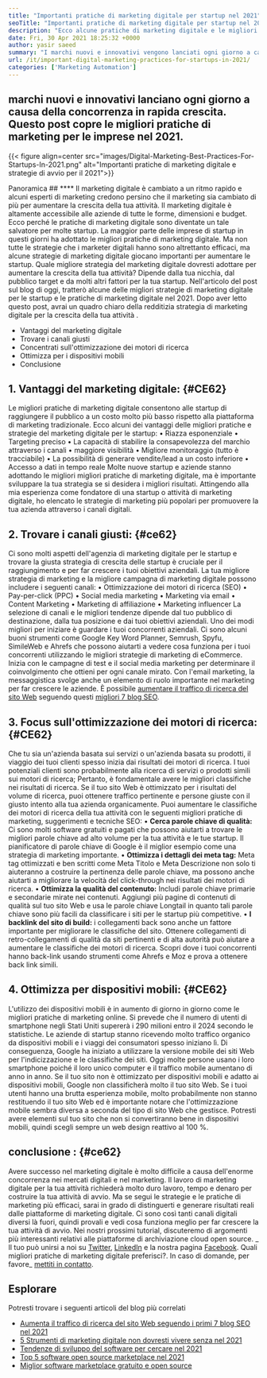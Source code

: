 ```yaml
---
title: "Importanti pratiche di marketing digitale per startup nel 2021" 
seoTitle: "Importanti pratiche di marketing digitale per startup nel 2021" 
description: "Ecco alcune pratiche di marketing digitale e le migliori strategie di marketing digitale per startup e tendenze aziendali che vedremo nel 2021." 
date: Fri, 30 Apr 2021 18:25:32 +0000
author: yasir saeed
summary: "I marchi nuovi e innovativi vengono lanciati ogni giorno a causa della concorrenza in rapida crescita. Questo post copre le migliori pratiche di marketing per le imprese nel 2021." 
url: /it/important-digital-marketing-practices-for-startups-in-2021/
categories: ['Marketing Automation']
---
```


## marchi nuovi e innovativi lanciano ogni giorno a causa della concorrenza in rapida crescita. Questo post copre le migliori pratiche di marketing per le imprese nel 2021.

{{< figure align=center src="images/Digital-Marketing-Best-Practices-For-Startups-In-2021.png" alt="Importanti pratiche di marketing digitale e strategie di avvio per il 2021">}}


Panoramica ## **** 
Il marketing digitale è cambiato a un ritmo rapido e alcuni esperti di marketing credono persino che il marketing sia cambiato di più per aumentare la crescita della tua attività. Il marketing digitale è altamente accessibile alle aziende di tutte le forme, dimensioni e budget. Ecco perché le pratiche di marketing digitale sono diventate un tale salvatore per molte startup.
La maggior parte delle imprese di startup in questi giorni ha adottato le migliori pratiche di marketing digitale. Ma non tutte le strategie che i marketer digitali hanno sono altrettanto efficaci, ma alcune strategie di marketing digitale giocano importanti per aumentare le startup. Quale migliore strategia del marketing digitale dovresti adottare per aumentare la crescita della tua attività? Dipende dalla tua nicchia, dal pubblico target e da molti altri fattori per la tua startup.
Nell'articolo del post sul blog di oggi, tratterò alcune delle migliori strategie di marketing digitale per le startup e le pratiche di marketing digitale nel 2021. Dopo aver letto questo post, avrai un quadro chiaro della redditizia strategia di marketing digitale per la crescita della tua attività .
  * Vantaggi del marketing digitale
  * Trovare i canali giusti
  * Concentrati sull'ottimizzazione dei motori di ricerca
  * Ottimizza per i dispositivi mobili
  * Conclusione

## 1. **Vantaggi del marketing digitale:**    {#CE62}
Le migliori pratiche di marketing digitale consentono alle startup di raggiungere il pubblico a un costo molto più basso rispetto alla piattaforma di marketing tradizionale. Ecco alcuni dei vantaggi delle migliori pratiche e strategie del marketing digitale per le startup:
• Riazza esponenziale
• Targeting preciso
• La capacità di stabilire la consapevolezza del marchio attraverso i canali
• maggiore visibilità
• Migliore monitoraggio (tutto è tracciabile)
• La possibilità di generare vendite/lead a un costo inferiore
• Accesso a dati in tempo reale
Molte nuove startup e aziende stanno adottando le migliori migliori pratiche di marketing digitale, ma è importante sviluppare la tua strategia se si desidera i migliori risultati. Attingendo alla mia esperienza come fondatore di una startup o attività di marketing digitale, ho elencato le strategie di marketing più popolari per promuovere la tua azienda attraverso i canali digitali.

## 2. **Trovare i canali giusti:**    {#ce62}
Ci sono molti aspetti dell'agenzia di marketing digitale per le startup e trovare la giusta strategia di crescita delle startup è cruciale per il raggiungimento e per far crescere i tuoi obiettivi aziendali. La tua migliore strategia di marketing e la migliore campagna di marketing digitale possono includere i seguenti canali:
• Ottimizzazione dei motori di ricerca (SEO)
• Pay-per-click (PPC)
• Social media marketing
• Marketing via email
• Content Marketing
• Marketing di affiliazione
• Marketing influencer
La selezione di canali e le migliori tendenze dipende dal tuo pubblico di destinazione, dalla tua posizione e dai tuoi obiettivi aziendali.
Uno dei modi migliori per iniziare è guardare i tuoi concorrenti aziendali. Ci sono alcuni buoni strumenti come Google Key Word Planner, Semrush, Spyfu, SimileWeb e Ahrefs che possono aiutarti a vedere cosa funziona per i tuoi concorrenti utilizzando le migliori strategie di marketing di eCommerce. Inizia con le campagne di test e il social media marketing per determinare il coinvolgimento che ottieni per ogni canale mirato. Con l'email marketing, la messaggistica svolge anche un elemento di ruolo importante nel marketing per far crescere le aziende. È possibile [aumentare il traffico di ricerca del sito Web][1] seguendo questi [migliori 7 blog SEO][1].

## 3. **Focus sull'ottimizzazione dei motori di ricerca:**    {#CE62}
Che tu sia un'azienda basata sui servizi o un'azienda basata su prodotti, il viaggio dei tuoi clienti spesso inizia dai risultati dei motori di ricerca. I tuoi potenziali clienti sono probabilmente alla ricerca di servizi o prodotti simili sui motori di ricerca; Pertanto, è fondamentale avere le migliori classifiche nei risultati di ricerca. Se il tuo sito Web è ottimizzato per i risultati del volume di ricerca, puoi ottenere traffico pertinente e persone giuste con il giusto intento alla tua azienda organicamente.
Puoi aumentare le classifiche dei motori di ricerca della tua attività con le seguenti migliori pratiche di marketing, suggerimenti e tecniche SEO:
• **Cerca parole chiave di qualità:**  Ci sono molti software gratuiti e pagati che possono aiutarti a trovare le migliori parole chiave ad alto volume per la tua attività e le tue startup. Il pianificatore di parole chiave di Google è il miglior esempio come una strategia di marketing importante.
• **Ottimizza i dettagli dei meta tag:**  Meta tag ottimizzati e ben scritti come Meta Titolo e Meta Descrizione non solo ti aiuteranno a costruire la pertinenza delle parole chiave, ma possono anche aiutarti a migliorare la velocità del click-through nei risultati dei motori di ricerca.
• **Ottimizza la qualità del contenuto:**  Includi parole chiave primarie e secondarie mirate nei contenuti. Aggiungi più pagine di contenuti di qualità sul tuo sito Web e usa le parole chiave Longtail in quanto tali parole chiave sono più facili da classificare i siti per le startup più competitive.
• **I backlink del sito di build:**  i collegamenti back sono anche un fattore importante per migliorare le classifiche del sito. Ottenere collegamenti di retro-collegamenti di qualità da siti pertinenti e di alta autorità può aiutare a aumentare le classifiche dei motori di ricerca. Scopri dove i tuoi concorrenti hanno back-link usando strumenti come Ahrefs e Moz e prova a ottenere back link simili.

## 4. **Ottimizza per dispositivi mobili:**    {#CE62}
L'utilizzo dei dispositivi mobili è in aumento di giorno in giorno come le migliori pratiche di marketing online. Si prevede che il numero di utenti di smartphone negli Stati Uniti supererà i 290 milioni entro il 2024 secondo le statistiche. Le aziende di startup stanno ricevendo molto traffico organico da dispositivi mobili e i viaggi dei consumatori spesso iniziano lì. Di conseguenza, Google ha iniziato a utilizzare la versione mobile dei siti Web per l'indicizzazione e le classifiche dei siti.
Oggi molte persone usano i loro smartphone poiché il loro unico computer e il traffico mobile aumentano di anno in anno. Se il tuo sito non è ottimizzato per dispositivi mobili e adatto ai dispositivi mobili, Google non classificherà molto il tuo sito Web. Se i tuoi utenti hanno una brutta esperienza mobile, molto probabilmente non stanno restituendo il tuo sito Web ed è importante notare che l'ottimizzazione mobile sembra diversa a seconda del tipo di sito Web che gestisce. Potresti avere elementi sul tuo sito che non si convertiranno bene in dispositivi mobili, quindi scegli sempre un web design reattivo al 100 %.

## **conclusione** :   {#ce62}
Avere successo nel marketing digitale è molto difficile a causa dell'enorme concorrenza nei mercati digitali e nel marketing. Il lavoro di marketing digitale per la tua attività richiederà molto duro lavoro, tempo e denaro per costruire la tua attività di avvio. Ma se segui le strategie e le pratiche di marketing più efficaci, sarai in grado di distinguerti e generare risultati reali dalle piattaforme di marketing digitale. Ci sono così tanti canali digitali diversi là fuori, quindi provali e vedi cosa funziona meglio per far crescere la tua attività di avvio. Nei nostri prossimi tutorial, discuteremo di argomenti più interessanti relativi alle piattaforme di archiviazione cloud open source.
_ Il tuo può unirsi a noi su [Twitter][2], [LinkedIn][3] e la nostra pagina [Facebook][4]. Quali migliori pratiche di marketing digitale preferisci?. In caso di domande, per favore_ [mettiti in contatto][5].

## Esplorare
Potresti trovare i seguenti articoli del blog più correlati
  * [Aumenta il traffico di ricerca del sito Web seguendo i primi 7 blog SEO nel 2021][1]
  * [5 Strumenti di marketing digitale non dovresti vivere senza nel 2021][6]
  * [Tendenze di sviluppo del software per cercare nel 2021][7]
  * [Top 5 software open source marketplace nel 2021][8]
  * [Miglior software marketplace gratuito e open source][9]

  
[1]: https://blog.containerize.com/blogging/increase-website-search-traffic-by-following-top-7-seo-blogs/
[2]: https://twitter.com/containerize_co
[3]: https://www.linkedin.com/company/containerize/
[4]: http://facebook.com/containerize
[5]: mailto:yasir.saeed@aspose.com
[6]: https://blog.containerize.com/2021/01/03/5-digital-marketing-tools-you-shouldn%e2%80%99t-live-without-in-2021/
[7]: https://blog.containerize.com/marketplace/top-5-open-source-marketplace-software-in-2021/
[8]: https://blog.containerize.com/content-management/integrate-mautic-with-joomla-for-marketing-automation/
[9]: https://products.containerize.com/marketplace/
